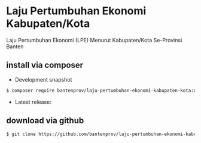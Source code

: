 # Laju Pertumbuhan Ekonomi Kabupaten/Kota
Laju Pertumbuhan Ekonomi (LPE) Menurut Kabupaten/Kota Se-Provinsi Banten

## install via composer

- Development snapshot
```bash
$ composer require bantenprov/laju-pertumbuhan-ekonomi-kabupaten-kota:dev:master
```
- Latest release:


## download via github

~~~bash
$ git clone https://github.com/bantenprov/laju-pertumbuhan-ekonomi-kabupaten-kota.git
~~~

